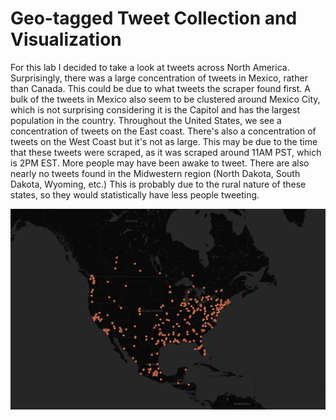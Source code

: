 # Geo-tagged Tweet Collection and Visualization
For this lab I decided to take a look at tweets across North America. Surprisingly, there was a large concentration of tweets in Mexico, rather than Canada. This could be due to what tweets the scraper found first. A bulk of the tweets in Mexico also seem to be clustered around Mexico City, which is not surprising considering it is the Capitol and has the largest population in the country. Throughout the United States, we see a concentration of tweets on the East coast. There's also a concentration of tweets on the West Coast but it's not as large. This may be due to the time that these tweets were scraped, as it was scraped around 11AM PST, which is 2PM EST. More people may have been awake to tweet. There are also nearly no tweets found in the Midwestern region (North Dakota, South Dakota, Wyoming, etc.) This is probably due to the rural nature of these states, so they would statistically have less people tweeting.

![image](img/a2.png)
